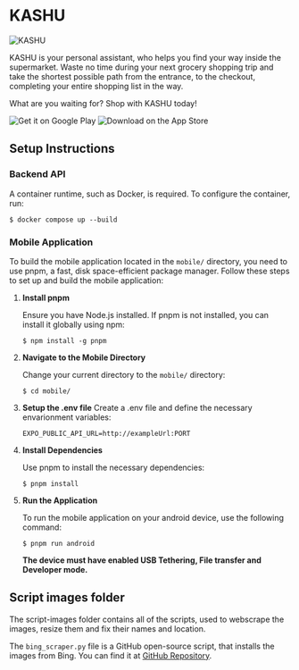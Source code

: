 # KASHU

![KASHU](https://cdn.discordapp.com/attachments/1254478023198118020/1255516152130437172/63f726252796e35f.png?ex=667ebb89&is=667d6a09&hm=784ed99e79b650f8d52d4a9baabe0a006c4d2429d939beccc84beacad1ada6be&)

KASHU is your personal assistant, who helps you find your way inside the supermarket. Waste no time during your next grocery shopping trip and take the shortest possible path from the entrance, to the checkout, completing your entire shopping list in the way.

What are you waiting for? Shop with KASHU today!

![Get it on Google Play](https://i.imgur.com/UYXKgHw.png) ![Download on the App Store](https://developer.apple.com/assets/elements/badges/download-on-the-app-store.svg)

## Setup Instructions

### Backend API

A container runtime, such as Docker, is required. To configure the container, run:

```console
$ docker compose up --build
```

### Mobile Application

To build the mobile application located in the `mobile/` directory, you need to use pnpm, a fast, disk space-efficient package manager. Follow these steps to set up and build the mobile application:

1. **Install pnpm**

   Ensure you have Node.js installed. If pnpm is not installed, you can install it globally using npm:

   ```console
   $ npm install -g pnpm
   ```

2. **Navigate to the Mobile Directory**

   Change your current directory to the `mobile/` directory:

   ```console
   $ cd mobile/
   ```

3. **Setup the .env file**
   Create a .env file and define the necessary envarionment variables:
   ```
   EXPO_PUBLIC_API_URL=http://exampleUrl:PORT
   ```
4. **Install Dependencies**

   Use pnpm to install the necessary dependencies:

   ```console
   $ pnpm install
   ```

5. **Run the Application**

   To run the mobile application on your android device, use the following command:

   ```console
   $ pnpm run android
   ```

   <b>The device must have enabled USB Tethering, File transfer and Developer mode.</b>

## Script images folder

The script-images folder contains all of the scripts, used to webscrape the images, resize them and fix their names and location.

The `bing_scraper.py` file is a GitHub open-source script, that installs the images from Bing. You can find it at [GitHub Repository](https://github.com/ultralytics/google-images-download).
